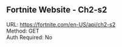 ## Fortnite Website - Ch2-s2

URL: https://fortnite.com/en-US/api/ch2-s2 \
Method: GET \
Auth Required: No